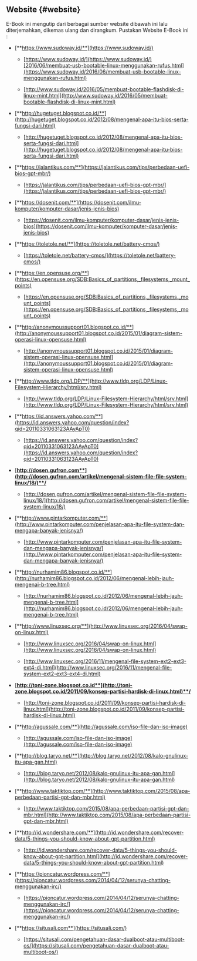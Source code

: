 ## Website {#website}

E-Book ini mengutip dari berbagai sumber website dibawah ini lalu diterjemahkan, dikemas ulang dan dirangkum. Pustakan Website E-Book ini :

*   [**https://www.sudoway.id/**](https://www.sudoway.id/)

    *   [https://www.sudoway.id/](https://www.sudoway.id/)[2016/06/membuat-usb-bootable-linux-menggunakan-rufus.html](https://www.sudoway.id/2016/06/membuat-usb-bootable-linux-menggunakan-rufus.html)

    *   [http://www.sudoway.id/2016/05/membuat-bootable-flashdisk-di-linux-mint.html](http://www.sudoway.id/2016/05/membuat-bootable-flashdisk-di-linux-mint.html)

*   [**http://hugetuget.blogspot.co.id/**](http://hugetuget.blogspot.co.id/2012/08/mengenal-apa-itu-bios-serta-fungsi-dari.html)

    *   [http://hugetuget.blogspot.co.id/2012/08/mengenal-apa-itu-bios-serta-fungsi-dari.html](http://hugetuget.blogspot.co.id/2012/08/mengenal-apa-itu-bios-serta-fungsi-dari.html)

*   [**https://jalantikus.com/**](https://jalantikus.com/tips/perbedaan-uefi-bios-gpt-mbr/)

    *   [https://jalantikus.com/tips/perbedaan-uefi-bios-gpt-mbr/](https://jalantikus.com/tips/perbedaan-uefi-bios-gpt-mbr/)

*   [**https://dosenit.com/**](https://dosenit.com/ilmu-komputer/komputer-dasar/jenis-jenis-bios)

    *   [https://dosenit.com/ilmu-komputer/komputer-dasar/jenis-jenis-bios](https://dosenit.com/ilmu-komputer/komputer-dasar/jenis-jenis-bios)

*   [**https://toletole.net/**](https://toletole.net/battery-cmos/)

    *   [https://toletole.net/battery-cmos/](https://toletole.net/battery-cmos/)

*   [**https://en.opensuse.org/**](https://en.opensuse.org/SDB:Basics_of_partitions,_filesystems,_mount_points)

    *   [https://en.opensuse.org/SDB:Basics_of_partitions,_filesystems,_mount_points](https://en.opensuse.org/SDB:Basics_of_partitions,_filesystems,_mount_points)

*   [**http://anonymoussupport01.blogspot.co.id/**](http://anonymoussupport01.blogspot.co.id/2015/01/diagram-sistem-operasi-linux-opensuse.html)

    *   [http://anonymoussupport01.blogspot.co.id/2015/01/diagram-sistem-operasi-linux-opensuse.html](http://anonymoussupport01.blogspot.co.id/2015/01/diagram-sistem-operasi-linux-opensuse.html)

*   [**http://www.tldp.org/LDP/**](http://www.tldp.org/LDP/Linux-Filesystem-Hierarchy/html/srv.html)

    *   [http://www.tldp.org/LDP/Linux-Filesystem-Hierarchy/html/srv.html](http://www.tldp.org/LDP/Linux-Filesystem-Hierarchy/html/srv.html)

*   [**https://id.answers.yahoo.com/**](https://id.answers.yahoo.com/question/index?qid=20110331063123AAyApT0)

    *   [https://id.answers.yahoo.com/question/index?qid=20110331063123AAyApT0](https://id.answers.yahoo.com/question/index?qid=20110331063123AAyApT0)

*   [**http://dosen.gufron.com**](http://dosen.gufron.com/artikel/mengenal-sistem-file-file-system-linux/18/)**/**

    *   [http://dosen.gufron.com/artikel/mengenal-sistem-file-file-system-linux/18/](http://dosen.gufron.com/artikel/mengenal-sistem-file-file-system-linux/18/)

*   [**http://www.pintarkomputer.com/**](http://www.pintarkomputer.com/penjelasan-apa-itu-file-system-dan-mengapa-banyak-jenisnya/)

    *   [http://www.pintarkomputer.com/penjelasan-apa-itu-file-system-dan-mengapa-banyak-jenisnya/](http://www.pintarkomputer.com/penjelasan-apa-itu-file-system-dan-mengapa-banyak-jenisnya/)

*   [**http://nurhamim86.blogspot.co.id/**](http://nurhamim86.blogspot.co.id/2012/06/mengenal-lebih-jauh-mengenai-b-tree.html)

    *   [http://nurhamim86.blogspot.co.id/2012/06/mengenal-lebih-jauh-mengenai-b-tree.html](http://nurhamim86.blogspot.co.id/2012/06/mengenal-lebih-jauh-mengenai-b-tree.html)

*   [**http://www.linuxsec.org/**](http://www.linuxsec.org/2016/04/swap-on-linux.html)

    *   [http://www.linuxsec.org/2016/04/swap-on-linux.html](http://www.linuxsec.org/2016/04/swap-on-linux.html)

    *   [http://www.linuxsec.org/2016/11/mengenal-file-system-ext2-ext3-ext4-di.html](http://www.linuxsec.org/2016/11/mengenal-file-system-ext2-ext3-ext4-di.html)

*   [**http://toni-zone.blogspot.co.id**](http://toni-zone.blogspot.co.id/2011/09/konsep-partisi-hardisk-di-linux.html)**/**

    *   [http://toni-zone.blogspot.co.id/2011/09/konsep-partisi-hardisk-di-linux.html](http://toni-zone.blogspot.co.id/2011/09/konsep-partisi-hardisk-di-linux.html)

*   [**http://agussale.com/**](http://agussale.com/iso-file-dan-iso-image)

    *   [http://agussale.com/iso-file-dan-iso-image](http://agussale.com/iso-file-dan-iso-image)

*   [**http://blog.taryo.net/**](http://blog.taryo.net/2012/08/kalo-gnulinux-itu-apa-gan.html)

    *   [http://blog.taryo.net/2012/08/kalo-gnulinux-itu-apa-gan.html](http://blog.taryo.net/2012/08/kalo-gnulinux-itu-apa-gan.html)

*   [**http://www.taktiktop.com/**](http://www.taktiktop.com/2015/08/apa-perbedaan-partisi-gpt-dan-mbr.html)

    *   [http://www.taktiktop.com/2015/08/apa-perbedaan-partisi-gpt-dan-mbr.html](http://www.taktiktop.com/2015/08/apa-perbedaan-partisi-gpt-dan-mbr.html)

*   [**http://id.wondershare.com/**](http://id.wondershare.com/recover-data/5-things-you-should-know-about-gpt-partition.html)

    *   [http://id.wondershare.com/recover-data/5-things-you-should-know-about-gpt-partition.html](http://id.wondershare.com/recover-data/5-things-you-should-know-about-gpt-partition.html)

*   [**https://pioncatur.wordpress.com/**](https://pioncatur.wordpress.com/2014/04/12/serunya-chatting-menggunakan-irc/)

    *   [https://pioncatur.wordpress.com/2014/04/12/serunya-chatting-menggunakan-irc/](https://pioncatur.wordpress.com/2014/04/12/serunya-chatting-menggunakan-irc/)

*   [**https://situsali.com**](https://situsali.com/)

    *   [https://situsali.com/pengetahuan-dasar-dualboot-atau-multiboot-os/](https://situsali.com/pengetahuan-dasar-dualboot-atau-multiboot-os/)